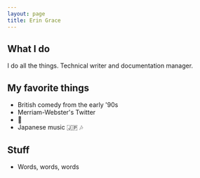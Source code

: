 ```yaml
---
layout: page
title: Erin Grace
---
```


## What I do
I do all the things. Technical writer and documentation manager.

## My favorite things
- British comedy from the early '90s
- Merriam-Webster's Twitter
- :wine_glass:
- Japanese music :jp: :notes:

## Stuff
- Words, words, words
